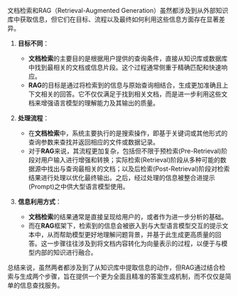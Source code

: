 文档检索和RAG（Retrieval-Augmented Generation）虽然都涉及到从外部知识库中获取信息，但它们在目标、流程以及最终如何利用这些信息方面存在显著差异。

1. **目标不同**：
    - **文档检索**的主要目的是根据用户提供的查询条件，直接从知识库或数据库中找到最相关的文档或信息片段。这个过程通常侧重于精确匹配和快速响应。
    - **RAG**的目标是通过将检索到的信息与原始查询相结合，生成更加准确且上下文相关的回答。它不仅仅满足于找到相关文档，而是进一步利用这些文档来增强语言模型的理解能力及其输出的质量。

2. **处理流程**：
    - 在**文档检索**中，系统主要执行的是搜索操作，即基于关键词或其他形式的查询参数来查找并返回相应的文件或数据记录。
    - 对于**RAG**来说，其流程更加复杂，包括但不限于预检索(Pre-Retrieval)阶段对用户输入进行增强和转换；实际检索(Retrieval)阶段从多种可能的数据源中找出与查询最相关的文档；以及后检索(Post-Retrieval)阶段对检索结果进行处理以优化最终输出。之后，经过处理的信息被整合进提示(Prompt)之中供大型语言模型使用。

3. **信息利用方式**：
    - **文档检索**的结果通常是直接呈现给用户的，或者作为进一步分析的基础。
    - 而在**RAG**框架下，检索到的信息会被嵌入到与大型语言模型交互的提示文本中，从而帮助模型更好地理解问题背景，并基于此生成更高质量的回答。这一步骤往往涉及到将文档内容转化为向量表示的过程，以便于与模型内部的知识进行融合。

总结来说，虽然两者都涉及到了从知识库中提取信息的动作，但RAG通过结合检索与生成两个步骤，旨在提供一个更为全面且精准的答案生成机制，而不仅仅是简单的信息查找服务。